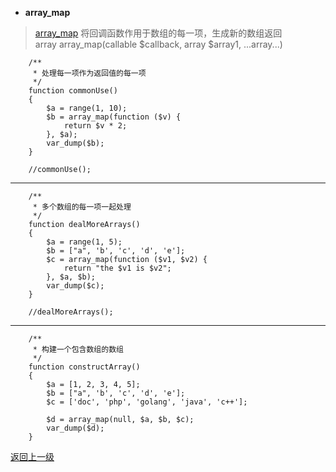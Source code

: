
* **array_map** 
> [array_map](http://php.net/manual/en/function.array-map.php)
> 将回调函数作用于数组的每一项，生成新的数组返回  
> array array_map(callable $callback, array $array1, ...array...)
        
        /**
         * 处理每一项作为返回值的每一项
         */
        function commonUse()
        {
            $a = range(1, 10);
            $b = array_map(function ($v) {
                return $v * 2;
            }, $a);
            var_dump($b);
        }
        
        //commonUse();
-------- 
        
        /**
         * 多个数组的每一项一起处理
         */
        function dealMoreArrays()
        {
            $a = range(1, 5);
            $b = ["a", 'b', 'c', 'd', 'e'];
            $c = array_map(function ($v1, $v2) {
                return "the $v1 is $v2";
            }, $a, $b);
            var_dump($c);
        }
        
        //dealMoreArrays();
-----------     
        /**
         * 构建一个包含数组的数组
         */
        function constructArray()
        {
            $a = [1, 2, 3, 4, 5];
            $b = ["a", 'b', 'c', 'd', 'e'];
            $c = ['doc', 'php', 'golang', 'java', 'c++'];
        
            $d = array_map(null, $a, $b, $c);
            var_dump($d);
        }
        
        
[返回上一级](index.html) 